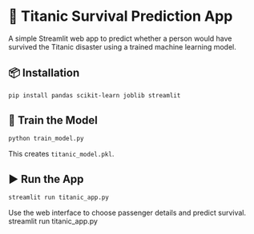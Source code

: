 # 🚢 Titanic Survival Prediction App

A simple Streamlit web app to predict whether a person would have survived the Titanic disaster using a trained machine learning model.

## 📦 Installation

```bash
pip install pandas scikit-learn joblib streamlit
```

## 🧠 Train the Model

```bash
python train_model.py
```

This creates `titanic_model.pkl`.

## ▶️ Run the App

```bash
streamlit run titanic_app.py
```

Use the web interface to choose passenger details and predict survival.
streamlit run titanic_app.py